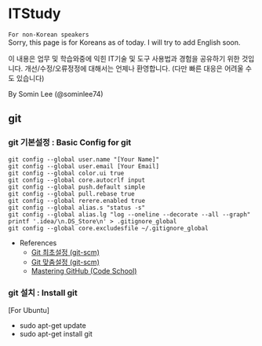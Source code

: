 # ITStudy

`For non-Korean speakers`   
  Sorry, this page is for Koreans as of today. I will try to add English soon.

이 내용은 업무 및 학습와중에 익힌 IT기술 및 도구 사용법과 경험을 공유하기 위한 것입니다.
개선/수정/오류정정에 대해서는 언제나 환영합니다. (다만 빠른 대응은 어려울 수도 있습니다)

By Somin Lee (@sominlee74)

## git

### git 기본설정 : Basic Config for git 

    git config --global user.name "[Your Name]"
    git config --global user.email [Your Email]
    git config --global color.ui true
    git config --global core.autocrlf input
    git config --global push.default simple
    git config --global pull.rebase true
    git config --global rerere.enabled true
    git config --global alias.s "status -s"
    git config --global alias.lg "log --oneline --decorate --all --graph"
    printf '.idea/\n.DS_Store\n' > .gitignore_global
    git config --global core.excludesfile ~/.gitignore_global

    

* References
  * [Git 최초설정 (git-scm)](https://git-scm.com/book/ko/v2/%EC%8B%9C%EC%9E%91%ED%95%98%EA%B8%B0-Git-%EC%B5%9C%EC%B4%88-%EC%84%A4%EC%A0%95)
  * [Git 맞춤설정 (git-scm)](https://git-scm.com/book/ko/v2/Git%EB%A7%9E%EC%B6%A4-Git-%EC%84%A4%EC%A0%95%ED%95%98%EA%B8%B0)
  * [Mastering GitHub (Code School)](http://campus.codeschool.com/courses/mastering-github/level/1/section/1/video/1)
 
### git 설치 : Install git

[For Ubuntu]
* sudo apt-get update
* sudo apt-get install git
